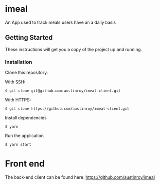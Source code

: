 # imeal
An App used to track meals users have an a daily basis

## Getting Started

These instructions will get you a copy of the project up and running.

### Installation

Clone this repository.

With SSH:

```
$ git clone git@github.com:austinroy/imeal-client.git
```
With HTTPS:
```
$ git clone https://github.com/austinroy/imeal-client.git
```

Install dependencies

```
$ yarn
```

Run the application

```
$ yarn start
```


# Front end

The back-end client can be found here: https://github.com/austinroy/imeal

